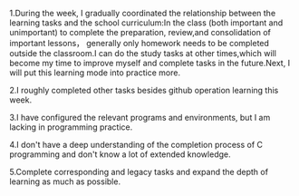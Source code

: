 1.During the week, I gradually coordinated the relationship between the learning tasks and the school curriculum:In the class (both important and unimportant) to complete the  preparation, review,and consolidation of important lessons， generally only homework needs to be completed outside the classroom.I can do the study tasks at other times,which will become my time to improve myself and complete tasks in the future.Next, I will put this learning mode into practice more.

2.I roughly completed other tasks besides github operation learning this week.

3.I have configured the relevant programs and environments, but I am lacking in programming practice.

4.I don't have a deep understanding of the completion process of C programming and don't know a lot of extended knowledge.

5.Complete corresponding and legacy tasks and expand the depth of learning as much as possible.
